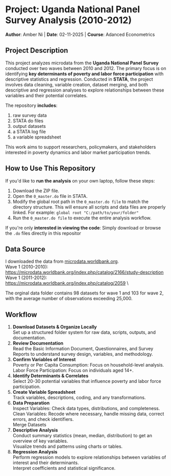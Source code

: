 # Project: Uganda National Panel Survey Analysis (2010-2012) 
**Author**: Amber Ni
| **Date**: 02-11-2025 | **Course**: Adanced Econometrics 

## Project Description
This project analyzes microdata from the **Uganda National Panel Survey** conducted over two waves between 2010 and 2012. The primary focus is on identifying **key determinants of poverty and labor force participation** with descriptive statistics and regression. Conducted in **STATA**, the project involves data cleaning, variable creation, dataset merging, and both descriptive and regression analyses to explore relationships between these variables and their potential correlates. 

The repository **includes**: 
1. raw survey data
2. STATA do files
3. output datasets
4. a STATA log file
5. a variable spreadsheet

This work aims to support researchers, policymakers, and stakeholders interested in poverty dynamics and labor market participation trends.

## How to Use This Repository
If you'd like to **run the analysis** on your own laptop, follow these steps:
   1. Download the ZIP file.
   2. Open the `0_master.do` file in STATA.
   3. Modify the global root path in the `0_master.do file` to match the directory structure. This will ensure all scripts and data files are properly linked. For example:
      ```global root "C:/path/to/your/folder"```
   4. Run the `0_master.do file` to execute the entire analysis workflow.

If you're only **interested in viewing the code**: Simply download or browse the `.do` files directly in this repositor

## Data Source 
I downloaded the data from [microdata.worldbank.org](https://microdata.worldbank.org/index.php/home). \
Wave 1 (2010-2010): https://microdata.worldbank.org/index.php/catalog/2166/study-description \
Wave 1 (2011-2012): https://microdata.worldbank.org/index.php/catalog/2059 \

The orginal data folder contains 98 datasets for wave 1 and 103 for wave 2, with the average number of observations exceeding 25,000.

## Workflow
1. **Download Datasets & Organize Locally** \
   Set up a structured folder system for raw data, scripts, outputs, and documentation.
2. **Review Documentation** \
    Read the Basic Information Document, Questionnaires, and Survey Reports to understand survey design, variables, and methodology.
3. **Confirm Variables of Interest** \
    Poverty or Per Capita Consumption: Focus on household-level analysis. \
    Labor Force Participation: Focus on individuals aged 14+.
4. **Identify Determinants & Correlates** \
    Select 20-30 potential variables that influence poverty and labor force participation.
5. **Create Variable Spreadsheet** \
    Track variables, descriptions, coding, and any transformations.
6. **Data Preparation** \
    Inspect Variables: Check data types, distributions, and completeness. \
    Clean Variables: Recode where necessary, handle missing data, correct errors, and check identifiers. \
    Merge Datasets
7. **Descriptive Analysis** \
    Conduct summary statistics (mean, median, distribution) to get an overview of key variables. \
    Visualize trends and patterns using charts or tables.
8. **Regression Analysis** \
    Perform regression models to explore relationships between variables of interest and their determinants. \
    Interpret coefficients and statistical significance.


